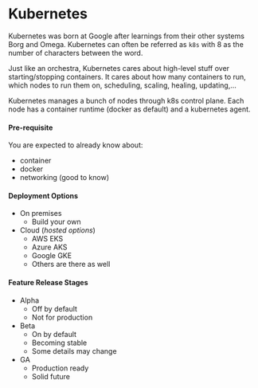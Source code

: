 # Kubernetes

Kubernetes was born at Google after learnings from their other systems Borg and Omega. Kubernetes can often be referred as `k8s` with 8 as the number of characters between the word.

Just like an orchestra, Kubernetes cares about high-level stuff over starting/stopping containers. It cares about how many containers to run, which nodes to run them on, scheduling, scaling, healing, updating,...

Kubernetes manages a bunch of nodes through k8s control plane. Each node has a container runtime \(docker as default\) and a kubernetes agent.

#### Pre-requisite

You are expected to already know about:

* container
* docker
* networking \(good to know\)

#### Deployment Options

* On premises
  * Build your own
* Cloud \(_hosted options_\)
  * AWS EKS
  * Azure AKS
  * Google GKE
  * Others are there as well

#### Feature Release Stages

* Alpha
  * Off by default
  * Not for production
* Beta
  * On by default
  * Becoming stable
  * Some details may change
* GA
  * Production ready
  * Solid future



